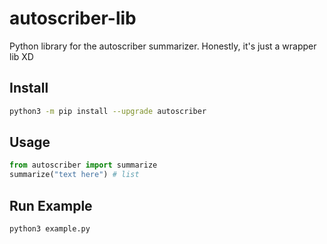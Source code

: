 # autoscriber-lib
Python library for the autoscriber summarizer. Honestly, it's just a wrapper lib XD

## Install
```bash
python3 -m pip install --upgrade autoscriber
```

## Usage
```python
from autoscriber import summarize
summarize("text here") # list
```

## Run Example
```python
python3 example.py
```